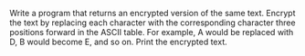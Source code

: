 Write a program that returns an encrypted version of the same text. Encrypt the text by replacing each character with the corresponding character three positions forward in the ASCII table. For example, A would be replaced with D, B would become E, and so on. Print the encrypted text.